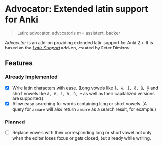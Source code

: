 # Advocator: Extended latin support for Anki

> Latin: advocator, advocatoris *m* = assistent, backer

*Advocator* is an add-on providing extended latin support for Anki 2.x. It is 
based on the *[Latin Support](https://ankiweb.net/shared/info/1548612994)* 
add-on, created by Péter Dimitrov.

## Features

### Already Implemented

 - [x] Write latin characters with ease. (Long vowels like `ā, ē, ī, ō, ū, ȳ` 
   and short vowels like `ă, ĕ, ĭ, ŏ, ŭ, y̆` as well as their capitalized 
   versions are supported.)
 - [x] Allow easy searching for words containing long or short vowels. (A query 
   for `armare` will also return `armāre` as a search result, for example.)

### Planned

 - [ ] Replace vowels with their corresponding long or short vowel not only when
   the editor loses focus or gets closed, but already while writing.